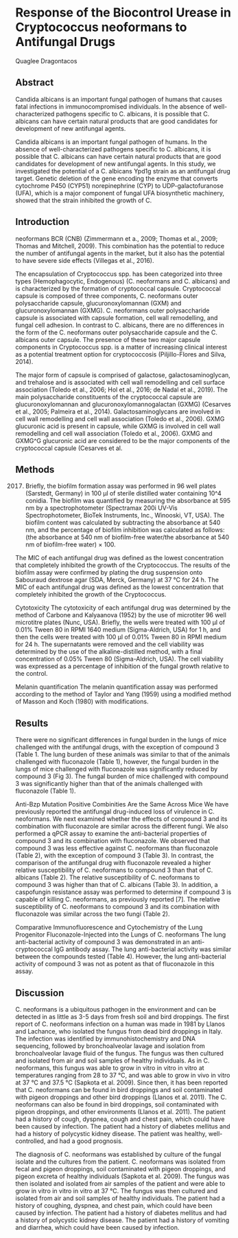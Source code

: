 # Response of the Biocontrol Urease in Cryptococcus neoformans to Antifungal Drugs
Quaglee Dragontacos


## Abstract
Candida albicans is an important fungal pathogen of humans that causes fatal infections in immunocompromised individuals. In the absence of well-characterized pathogens specific to C. albicans, it is possible that C. albicans can have certain natural products that are good candidates for development of new antifungal agents.

Candida albicans is an important fungal pathogen of humans. In the absence of well-characterized pathogens specific to C. albicans, it is possible that C. albicans can have certain natural products that are good candidates for development of new antifungal agents. In this study, we investigated the potential of a C. albicans Ypd1g strain as an antifungal drug target. Genetic deletion of the gene encoding the enzyme that converts cytochrome P450 (CYP51) norepinephrine (CYP) to UDP-galactofuranose (UFA), which is a major component of fungal UFA biosynthetic machinery, showed that the strain inhibited the growth of C.


## Introduction
neoformans BCR (CNB) (Zimmermann et a., 2009; Thomas et al., 2009; Thomas and Mitchell, 2009). This combination has the potential to reduce the number of antifungal agents in the market, but it also has the potential to have severe side effects (Villegas et al., 2016).

The encapsulation of Cryptococcus spp. has been categorized into three types (Hemophagocytic, Endogenous) (C. neoformans and C. albicans) and is characterized by the formation of cryptococcal capsule. Cryptococcal capsule is composed of three components, C. neoformans outer polysaccharide capsule, glucuronoxylomannan (GXM) and glucuronoxylomannan (GXMG). C. neoformans outer polysaccharide capsule is associated with capsule formation, cell wall remodelling, and fungal cell adhesion. In contrast to C. albicans, there are no differences in the form of the C. neoformans outer polysaccharide capsule and the C. albicans outer capsule. The presence of these two major capsule components in Cryptococcus spp. is a matter of increasing clinical interest as a potential treatment option for cryptococcosis (Piljillo-Flores and Silva, 2014).

The major form of capsule is comprised of galactose, galactosaminoglycan, and trehalose and is associated with cell wall remodelling and cell surface association (Toledo et al., 2006; Hol et al., 2016; de Nadal et al., 2019). The main polysaccharide constituents of the cryptococcal capsule are glucuronoxylomannan and glucuronoxylomannogalactan (GXMG) (Cesarves et al., 2005; Palmeira et al., 2014). Galactosaminoglycans are involved in cell wall remodelling and cell wall association (Toledo et al., 2006). GXMG glucuronic acid is present in capsule, while GXMG is involved in cell wall remodelling and cell wall association (Toledo et al., 2006). GXMG and GXMG^G glucuronic acid are considered to be the major components of the cryptococcal capsule (Cesarves et al.


## Methods
 2017. Briefly, the biofilm formation assay was performed in 96 well plates (Sarstedt, Germany) in 100 µl of sterile distilled water containing 10^4 conidia. The biofilm was quantified by measuring the absorbance at 595 nm by a spectrophotometer (Spectramax 200i UV-Vis Spectrophotometer, BioTek Instruments, Inc., Winooski, VT, USA). The biofilm content was calculated by subtracting the absorbance at 540 nm, and the percentage of biofilm inhibition was calculated as follows: (the absorbance at 540 nm of biofilm-free water/the absorbance at 540 nm of biofilm-free water) × 100.

The MIC of each antifungal drug was defined as the lowest concentration that completely inhibited the growth of the Cryptococcus. The results of the biofilm assay were confirmed by plating the drug suspension onto Sabouraud dextrose agar (SDA, Merck, Germany) at 37 °C for 24 h. The MIC of each antifungal drug was defined as the lowest concentration that completely inhibited the growth of the Cryptococcus.

Cytotoxicity
The cytotoxicity of each antifungal drug was determined by the method of Carbone and Kalyaanova (1952) by the use of microtiter 96 well microtitre plates (Nunc, USA). Briefly, the wells were treated with 100 µl of 0.01% Tween 80 in RPMI 1640 medium (Sigma-Aldrich, USA) for 1 h, and then the cells were treated with 100 µl of 0.01% Tween 80 in RPMI medium for 24 h. The supernatants were removed and the cell viability was determined by the use of the alkaline-distilled method, with a final concentration of 0.05% Tween 80 (Sigma-Aldrich, USA). The cell viability was expressed as a percentage of inhibition of the fungal growth relative to the control.

Melanin quantification
The melanin quantification assay was performed according to the method of Taylor and Yang (1959) using a modified method of Masson and Koch (1980) with modifications.


## Results
There were no significant differences in fungal burden in the lungs of mice challenged with the antifungal drugs, with the exception of compound 3 (Table 1. The lung burden of these animals was similar to that of the animals challenged with fluconazole (Table 1), however, the fungal burden in the lungs of mice challenged with fluconazole was significantly reduced by compound 3 (Fig 3). The fungal burden of mice challenged with compound 3 was significantly higher than that of the animals challenged with fluconazole (Table 1).

Anti-Bzp Mutation Positive Combinities Are the Same Across Mice
We have previously reported the antifungal drug-induced loss of virulence in C. neoformans. We next examined whether the effects of compound 3 and its combination with fluconazole are similar across the different fungi. We also performed a qPCR assay to examine the anti-bacterial properties of compound 3 and its combination with fluconazole. We observed that compound 3 was less effective against C. neoformans than fluconazole (Table 2), with the exception of compound 3 (Table 3). In contrast, the comparison of the antifungal drug with fluconazole revealed a higher relative susceptibility of C. neoformans to compound 3 than that of C. albicans (Table 2). The relative susceptibility of C. neoformans to compound 3 was higher than that of C. albicans (Table 3). In addition, a caspofungin resistance assay was performed to determine if compound 3 is capable of killing C. neoformans, as previously reported [7]. The relative susceptibility of C. neoformans to compound 3 and its combination with fluconazole was similar across the two fungi (Table 2).

Comparative Immunofluorescence and Cytochemistry of the Lung Progenitor Fluconazole-Injected into the Lungs of C. neoformans
The lung anti-bacterial activity of compound 3 was demonstrated in an anti-cryptococcal IgG antibody assay. The lung anti-bacterial activity was similar between the compounds tested (Table 4). However, the lung anti-bacterial activity of compound 3 was not as potent as that of fluconazole in this assay.


## Discussion
C. neoformans is a ubiquitous pathogen in the environment and can be detected in as little as 3-5 days from fresh soil and bird droppings. The first report of C. neoformans infection on a human was made in 1981 by Llanos and Lachance, who isolated the fungus from dead bird droppings in Italy. The infection was identified by immunohistochemistry and DNA sequencing, followed by bronchoalveolar lavage and isolation from bronchoalveolar lavage fluid of the fungus. The fungus was then cultured and isolated from air and soil samples of healthy individuals. As in C. neoformans, this fungus was able to grow in vitro in vitro in vitro at temperatures ranging from 28 to 37 °C, and was able to grow in vivo in vitro at 37 °C and 37.5 °C (Sapkota et al. 2009). Since then, it has been reported that C. neoformans can be found in bird droppings and soil contaminated with pigeon droppings and other bird droppings (Llanos et al. 2011). The C. neoformans can also be found in bird droppings, soil contaminated with pigeon droppings, and other environments (Llanos et al. 2011). The patient had a history of cough, dyspnea, cough and chest pain, which could have been caused by infection. The patient had a history of diabetes mellitus and had a history of polycystic kidney disease. The patient was healthy, well-controlled, and had a good prognosis.

The diagnosis of C. neoformans was established by culture of the fungal isolate and the cultures from the patient. C. neoformans was isolated from fecal and pigeon droppings, soil contaminated with pigeon droppings, and pigeon excreta of healthy individuals (Sapkota et al. 2009). The fungus was then isolated and isolated from air samples of the patient and were able to grow in vitro in vitro in vitro at 37 °C. The fungus was then cultured and isolated from air and soil samples of healthy individuals. The patient had a history of coughing, dyspnea, and chest pain, which could have been caused by infection. The patient had a history of diabetes mellitus and had a history of polycystic kidney disease. The patient had a history of vomiting and diarrhea, which could have been caused by infection.
